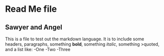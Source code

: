 # Read Me file 
## Sawyer and Angel 
This is a file to test out the markdown language. It is to include some headers, paragraphs, something **bold**, something _italic_, something >quoted, and a list like: 
-One 
-Two 
-Three
